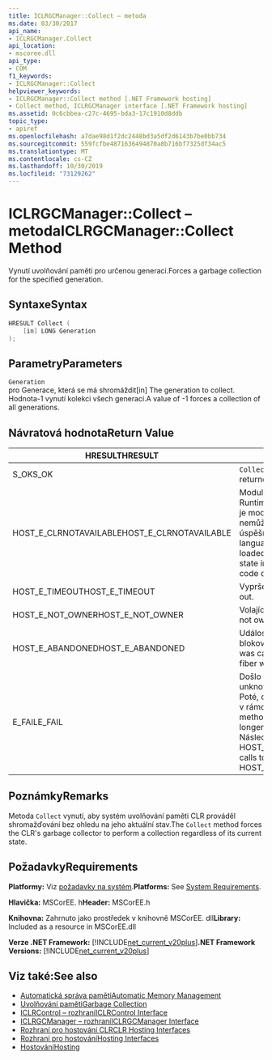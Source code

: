 ```yaml
---
title: ICLRGCManager::Collect – metoda
ms.date: 03/30/2017
api_name:
- ICLRGCManager.Collect
api_location:
- mscoree.dll
api_type:
- COM
f1_keywords:
- ICLRGCManager::Collect
helpviewer_keywords:
- ICLRGCManager::Collect method [.NET Framework hosting]
- Collect method, ICLRGCManager interface [.NET Framework hosting]
ms.assetid: 0c6cbbea-c27c-4695-bda3-17c1910d8ddb
topic_type:
- apiref
ms.openlocfilehash: a7dae98d1f2dc2448bd3a5df2d6143b7be0bb734
ms.sourcegitcommit: 559fcfbe4871636494870a8b716bf7325df34ac5
ms.translationtype: MT
ms.contentlocale: cs-CZ
ms.lasthandoff: 10/30/2019
ms.locfileid: "73129262"
---
```

# <a name="iclrgcmanagercollect-method"></a><span data-ttu-id="bb4c9-102">ICLRGCManager::Collect – metoda</span><span class="sxs-lookup"><span data-stu-id="bb4c9-102">ICLRGCManager::Collect Method</span></span>
<span data-ttu-id="bb4c9-103">Vynutí uvolňování paměti pro určenou generaci.</span><span class="sxs-lookup"><span data-stu-id="bb4c9-103">Forces a garbage collection for the specified generation.</span></span>  
  
## <a name="syntax"></a><span data-ttu-id="bb4c9-104">Syntaxe</span><span class="sxs-lookup"><span data-stu-id="bb4c9-104">Syntax</span></span>  
  
```cpp  
HRESULT Collect (  
    [in] LONG Generation  
);  
```  
  
## <a name="parameters"></a><span data-ttu-id="bb4c9-105">Parametry</span><span class="sxs-lookup"><span data-stu-id="bb4c9-105">Parameters</span></span>  
 `Generation`  
 <span data-ttu-id="bb4c9-106">pro Generace, která se má shromáždit</span><span class="sxs-lookup"><span data-stu-id="bb4c9-106">[in] The generation to collect.</span></span> <span data-ttu-id="bb4c9-107">Hodnota-1 vynutí kolekci všech generací.</span><span class="sxs-lookup"><span data-stu-id="bb4c9-107">A value of -1 forces a collection of all generations.</span></span>  
  
## <a name="return-value"></a><span data-ttu-id="bb4c9-108">Návratová hodnota</span><span class="sxs-lookup"><span data-stu-id="bb4c9-108">Return Value</span></span>  
  
|<span data-ttu-id="bb4c9-109">HRESULT</span><span class="sxs-lookup"><span data-stu-id="bb4c9-109">HRESULT</span></span>|<span data-ttu-id="bb4c9-110">Popis</span><span class="sxs-lookup"><span data-stu-id="bb4c9-110">Description</span></span>|  
|-------------|-----------------|  
|<span data-ttu-id="bb4c9-111">S_OK</span><span class="sxs-lookup"><span data-stu-id="bb4c9-111">S_OK</span></span>|<span data-ttu-id="bb4c9-112">`Collect` byla úspěšně vrácena.</span><span class="sxs-lookup"><span data-stu-id="bb4c9-112">`Collect` returned successfully.</span></span>|  
|<span data-ttu-id="bb4c9-113">HOST_E_CLRNOTAVAILABLE</span><span class="sxs-lookup"><span data-stu-id="bb4c9-113">HOST_E_CLRNOTAVAILABLE</span></span>|<span data-ttu-id="bb4c9-114">Modul CLR (Common Language Runtime) nebyl načten do procesu, nebo je modul CLR ve stavu, ve kterém nemůže spustit spravovaný kód nebo úspěšně zpracovat volání.</span><span class="sxs-lookup"><span data-stu-id="bb4c9-114">The common language runtime (CLR) has not been loaded into a process, or the CLR is in a state in which it cannot run managed code or process the call successfully.</span></span>|  
|<span data-ttu-id="bb4c9-115">HOST_E_TIMEOUT</span><span class="sxs-lookup"><span data-stu-id="bb4c9-115">HOST_E_TIMEOUT</span></span>|<span data-ttu-id="bb4c9-116">Vypršel časový limit volání.</span><span class="sxs-lookup"><span data-stu-id="bb4c9-116">The call timed out.</span></span>|  
|<span data-ttu-id="bb4c9-117">HOST_E_NOT_OWNER</span><span class="sxs-lookup"><span data-stu-id="bb4c9-117">HOST_E_NOT_OWNER</span></span>|<span data-ttu-id="bb4c9-118">Volající nevlastní zámek.</span><span class="sxs-lookup"><span data-stu-id="bb4c9-118">The caller does not own the lock.</span></span>|  
|<span data-ttu-id="bb4c9-119">HOST_E_ABANDONED</span><span class="sxs-lookup"><span data-stu-id="bb4c9-119">HOST_E_ABANDONED</span></span>|<span data-ttu-id="bb4c9-120">Událost byla zrušena při čekání na blokované vlákno nebo vlákna.</span><span class="sxs-lookup"><span data-stu-id="bb4c9-120">An event was canceled while a blocked thread or fiber was waiting on it.</span></span>|  
|<span data-ttu-id="bb4c9-121">E_FAIL</span><span class="sxs-lookup"><span data-stu-id="bb4c9-121">E_FAIL</span></span>|<span data-ttu-id="bb4c9-122">Došlo k neznámé chybě závažnosti.</span><span class="sxs-lookup"><span data-stu-id="bb4c9-122">An unknown catastrophic failure occurred.</span></span> <span data-ttu-id="bb4c9-123">Poté, co metoda vrátí E_FAIL, CLR již není v rámci procesu použitelný.</span><span class="sxs-lookup"><span data-stu-id="bb4c9-123">After a method returns E_FAIL, the CLR is no longer usable within the process.</span></span> <span data-ttu-id="bb4c9-124">Následná volání metod hostování vrací HOST_E_CLRNOTAVAILABLE.</span><span class="sxs-lookup"><span data-stu-id="bb4c9-124">Subsequent calls to hosting methods return HOST_E_CLRNOTAVAILABLE.</span></span>|  
  
## <a name="remarks"></a><span data-ttu-id="bb4c9-125">Poznámky</span><span class="sxs-lookup"><span data-stu-id="bb4c9-125">Remarks</span></span>  
 <span data-ttu-id="bb4c9-126">Metoda `Collect` vynutí, aby systém uvolňování paměti CLR prováděl shromažďování bez ohledu na jeho aktuální stav.</span><span class="sxs-lookup"><span data-stu-id="bb4c9-126">The `Collect` method forces the CLR's garbage collector to perform a collection regardless of its current state.</span></span>  
  
## <a name="requirements"></a><span data-ttu-id="bb4c9-127">Požadavky</span><span class="sxs-lookup"><span data-stu-id="bb4c9-127">Requirements</span></span>  
 <span data-ttu-id="bb4c9-128">**Platformy:** Viz [požadavky na systém](../../../../docs/framework/get-started/system-requirements.md).</span><span class="sxs-lookup"><span data-stu-id="bb4c9-128">**Platforms:** See [System Requirements](../../../../docs/framework/get-started/system-requirements.md).</span></span>  
  
 <span data-ttu-id="bb4c9-129">**Hlavička:** MSCorEE. h</span><span class="sxs-lookup"><span data-stu-id="bb4c9-129">**Header:** MSCorEE.h</span></span>  
  
 <span data-ttu-id="bb4c9-130">**Knihovna:** Zahrnuto jako prostředek v knihovně MSCorEE. dll</span><span class="sxs-lookup"><span data-stu-id="bb4c9-130">**Library:** Included as a resource in MSCorEE.dll</span></span>  
  
 <span data-ttu-id="bb4c9-131">**Verze .NET Framework:** [!INCLUDE[net_current_v20plus](../../../../includes/net-current-v20plus-md.md)]</span><span class="sxs-lookup"><span data-stu-id="bb4c9-131">**.NET Framework Versions:** [!INCLUDE[net_current_v20plus](../../../../includes/net-current-v20plus-md.md)]</span></span>  
  
## <a name="see-also"></a><span data-ttu-id="bb4c9-132">Viz také:</span><span class="sxs-lookup"><span data-stu-id="bb4c9-132">See also</span></span>

- [<span data-ttu-id="bb4c9-133">Automatická správa paměti</span><span class="sxs-lookup"><span data-stu-id="bb4c9-133">Automatic Memory Management</span></span>](../../../standard/automatic-memory-management.md)
- [<span data-ttu-id="bb4c9-134">Uvolňování paměti</span><span class="sxs-lookup"><span data-stu-id="bb4c9-134">Garbage Collection</span></span>](../../../standard/garbage-collection/index.md)
- [<span data-ttu-id="bb4c9-135">ICLRControl – rozhraní</span><span class="sxs-lookup"><span data-stu-id="bb4c9-135">ICLRControl Interface</span></span>](../../../../docs/framework/unmanaged-api/hosting/iclrcontrol-interface.md)
- [<span data-ttu-id="bb4c9-136">ICLRGCManager – rozhraní</span><span class="sxs-lookup"><span data-stu-id="bb4c9-136">ICLRGCManager Interface</span></span>](../../../../docs/framework/unmanaged-api/hosting/iclrgcmanager-interface.md)
- [<span data-ttu-id="bb4c9-137">Rozhraní pro hostování CLR</span><span class="sxs-lookup"><span data-stu-id="bb4c9-137">CLR Hosting Interfaces</span></span>](../../../../docs/framework/unmanaged-api/hosting/clr-hosting-interfaces.md)
- [<span data-ttu-id="bb4c9-138">Rozhraní pro hostování</span><span class="sxs-lookup"><span data-stu-id="bb4c9-138">Hosting Interfaces</span></span>](../../../../docs/framework/unmanaged-api/hosting/hosting-interfaces.md)
- [<span data-ttu-id="bb4c9-139">Hostování</span><span class="sxs-lookup"><span data-stu-id="bb4c9-139">Hosting</span></span>](../../../../docs/framework/unmanaged-api/hosting/index.md)
